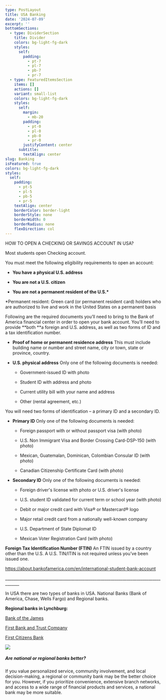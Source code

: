 ```yaml
---
type: PostLayout
title: USA Banking
date: '2024-07-09'
excerpt: ''
bottomSections:
  - type: DividerSection
    title: Divider
    colors: bg-light-fg-dark
    styles:
      self:
        padding:
          - pt-7
          - pl-7
          - pb-7
          - pr-7
  - type: FeaturedItemsSection
    items: []
    actions: []
    variant: small-list
    colors: bg-light-fg-dark
    styles:
      self:
        margin:
          - mb-20
        padding:
          - pt-0
          - pl-0
          - pb-0
          - pr-0
        justifyContent: center
      subtitle:
        textAlign: center
slug: Banking
isFeatured: true
colors: bg-light-fg-dark
styles:
  self:
    padding:
      - pt-5
      - pl-5
      - pb-5
      - pr-5
    textAlign: center
    borderColor: border-light
    borderStyle: none
    borderWidth: 0
    borderRadius: none
    flexDirection: col
---
```

HOW TO OPEN A CHECKING OR SAVINGS ACCOUNT IN USA?

Most students open Checking account.

You must meet the following eligibility requirements to open an account:

*   **You have a physical U.S. address**

*   **You are not a U.S. citizen**

*   **You are not a permanent resident of the U.S.\***

\*Permanent resident: Green card (or permanent resident card) holders who are authorized to live and work in the United States on a permanent basis

Following are the required documents you’ll need to bring to the Bank of America financial center in order to open your bank account. You’ll need to provide \*\*both \*\*a foreign and U.S. address, as well as two forms of ID and a tax identification number.

*   **Proof of home or permanent residence address**
    This must include building name or number and street name, city or town, state or province, country.

<!---->

*   **U.S. physical address**
    Only one of the following documents is needed:

    *   Government-issued ID with photo

    *   Student ID with address and photo

    *   Current utility bill with your name and address

    *   Other (rental agreement, etc.)

You will need two forms of identification – a primary ID and a secondary ID.

*   **Primary ID**
    Only one of the following documents is needed:

    *   Foreign passport with or without passport visa (with photo)

    *   U.S. Non Immigrant Visa and Border Crossing Card-DSP-150 (with photo)

    *   Mexican, Guatemalan, Dominican, Colombian Consular ID (with photo)

    *   Canadian Citizenship Certificate Card (with photo)

<!---->

*   **Secondary ID**
    Only one of the following documents is needed:

    *   Foreign driver's license with photo or U.S. driver's license

    *   U.S. student ID validated for current term or school year (with photo)

    *   Debit or major credit card with Visa® or Mastercard® logo

    *   Major retail credit card from a nationally well-known company

    *   U.S. Department of State Diplomat ID

    *   Mexican Voter Registration Card (with photo)

**Foreign Tax Identification Number (FTIN)**
An FTIN issued by a country other than the U.S. A U.S. TIN/ITIN is not required unless you’ve been issued one.

<https://about.bankofamerica.com/en/international-student-bank-account>

\_\_\_\_\_\_\_\_\_\_\_\_\_\_\_\_\_\_\_\_\_\_\_\_\_\_\_\_\_\_\_\_\_\_\_\_\_\_\_\_\_\_\_\_\_\_\_\_\_\_\_\_\_\_\_\_\_\_\_\_\_\_\_\_\_\_\_\_\_\_\_\_\_\_\_\_\_\_\_\_\_\_\_\_\_

In USA there are two types of banks in USA. National Banks (Bank of America, Chase, Wells Fargo) and Regional banks.

**Regional banks in Lynchburg:**

[Bank of the James](https://www.bankofthejames.bank/)

[First Bank and Trust Company](https://www.firstbank.com/)

[First Citizens Bank](https://locations.firstcitizens.com/va/lynchburg/20373-timberlake-road)

![](https://ixp.rrhba.com/2018/01/Logo-Bank-of-The-James.png)

##### **Are national or regional banks better?**

If you value personalized service, community involvement, and local decision-making, a regional or community bank may be the better choice for you. However, if you prioritize convenience, extensive branch networks, and access to a wide range of financial products and services, a national bank may be more suitable.
